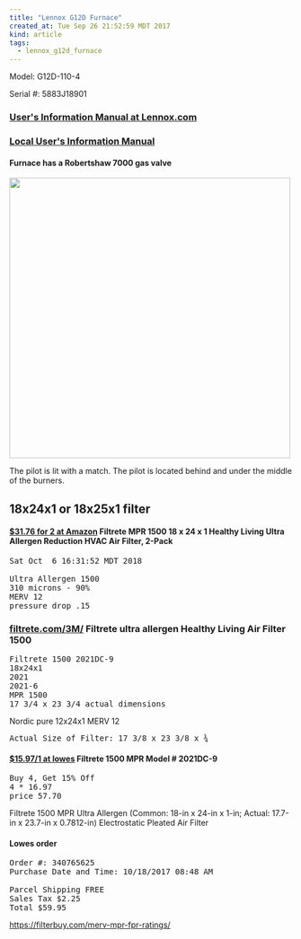```yaml
---
title: "Lennox G12D Furnace"
created_at: Tue Sep 26 21:52:59 MDT 2017
kind: article
tags:
  - lennox_g12d_furnace
---
```


Model: G12D-110-4

Serial #: 5883J18901

<h3>
  <a href="http://www.lennox.com/lib/legacy-res/pdfs/manuals/lennox_g12_manual.pdf" target="_blank">User's Information Manual at Lennox.com</a>
</h3>

<h3>
  <a href="/assets/pdf/lennox-g12-furnace-users-information-manual.pdf" target="_blank">Local User's Information Manual</a>
</h3>

<h4>Furnace has a Robertshaw 7000 gas valve</h4>

<img src="/assets/images/lennox-robertshaw-7000-gas-valve.png" width="500px">

The pilot is lit with a match.
The pilot is located behind and under the middle of the burners.

<h2>18x24x1 or 18x25x1 filter</h2>

<h4>
  <a href="https://www.amazon.com/Filtrete-Healthy-Living-Allergen-Reduction/dp/B00TUDHVIW" target="_blank">$31.76 for 2 at Amazon</a>
  Filtrete MPR 1500 18 x 24 x 1 Healthy Living Ultra Allergen Reduction HVAC Air Filter, 2-Pack 
</h4>

<pre>
Sat Oct  6 16:31:52 MDT 2018

Ultra Allergen 1500
310 microns - 90%
MERV 12
pressure drop .15
</pre>

<h3>
  <a href="https://www.filtrete.com/3M/en_US/filtrete/products/~/Filtrete-Healthy-Living-Air-Filter?N=4315+3292675507+3294529207&rt=rud" target="_blank">filtrete.com/3M/</a>
  Filtrete ultra allergen Healthy Living Air Filter 1500
</h3>

<pre>
Filtrete 1500 2021DC-9
18x24x1 	
2021 	
2021-6
MPR 1500
17 3/4 x 23 3/4 actual dimensions
</pre>

Nordic pure 12x24x1 MERV 12

<pre>
Actual Size of Filter: 17 3/8 x 23 3/8 x ¾ 
</pre>

<h4>
  <a href="https://www.lowes.com/pd/Filtrete-1500-MPR-Ultra-Allergen-Common-18-in-x-24-in-x-1-in-Actual-17-7-in-x-23-7-in-x-0-7812-in-Electrostatic-Pleated-Air-Filter/3514370" target="_blank">$15.97/1 at lowes</a>
  Filtrete 1500 MPR Model # 2021DC-9
</h4>

<pre>
Buy 4, Get 15% Off
4 * 16.97
price 57.70
</pre>

Filtrete 1500 MPR Ultra Allergen (Common: 18-in x 24-in x 1-in; Actual: 17.7-in x 23.7-in x 0.7812-in) Electrostatic Pleated Air Filter 


<h4>Lowes order</h4>

<pre>
Order #: 340765625
Purchase Date and Time: 10/18/2017 08:48 AM

Parcel Shipping FREE
Sales Tax $2.25
Total $59.95
</pre>

https://filterbuy.com/merv-mpr-fpr-ratings/

<!--
html boilerplate
<a href="" target="_blank"></a>
<a name=""></a>
<img src="" width="400px">
<ul>
  <li></li>
</ul>
<pre>
</pre>
<p style="margin-bottom: 2em;"></p>
<hr style="border: 0; height: 3px; background: #333; background-image: linear-gradient(to right, #ccc, #333, #ccc);">
<pre><code>
</code></pre>
<math xmlns='http://www.w3.org/1998/Math/MathML' display='block'>
</math>
-->

